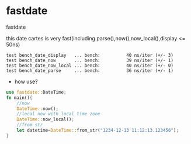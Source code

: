 # fastdate
fastdate

this date cartes is very fast(including parse(),now(),now_local(),display <= 50ns)

```log
test bench_date_display   ... bench:          40 ns/iter (+/- 3)
test bench_date_now       ... bench:          39 ns/iter (+/- 1)
test bench_date_now_local ... bench:          40 ns/iter (+/- 0)
test bench_date_parse     ... bench:          36 ns/iter (+/- 1)
```

* how use?
```rust
use fastdate::DateTime;
fn main(){
    //now
    DateTime::now();
    //local now with local time zone
    DateTime::now_local();
    //from str
    let datetime=DateTime::from_str("1234-12-13 11:12:13.123456");
}
```